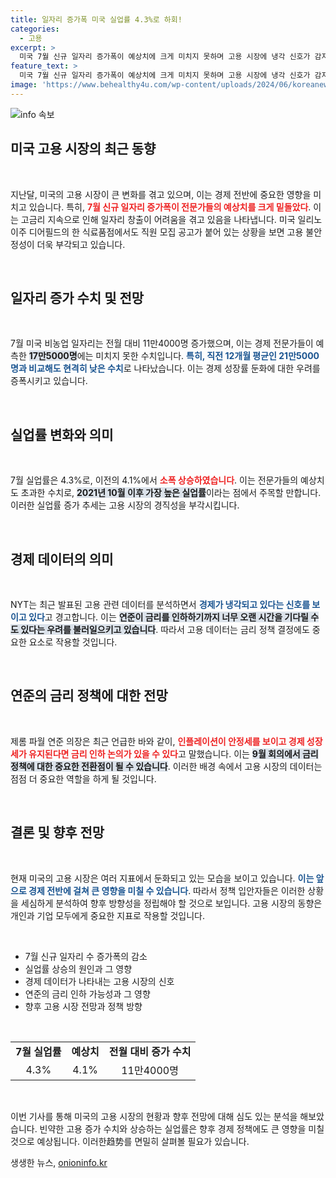 ```yaml
---
title: 일자리 증가폭 미국 실업률 4.3%로 하회!
categories:
  - 고용
excerpt: >
  미국 7월 신규 일자리 증가폭이 예상치에 크게 미치지 못하며 고용 시장에 냉각 신호가 감지됐다. 실업률 또한 2021년 이후 최고치로 올라, 금리 인하 논의에 불안감이 커지고 있다.
feature_text: >
  미국 7월 신규 일자리 증가폭이 예상치에 크게 미치지 못하며 고용 시장에 냉각 신호가 감지됐다. 실업률 또한 2021년 이후 최고치로 올라, 금리 인하 논의에 불안감이 커지고 있다.
image: 'https://www.behealthy4u.com/wp-content/uploads/2024/06/koreanews.jpg'
---
```


<p><img src="https://www.behealthy4u.com/wp-content/uploads/2024/06/koreanews.jpg" alt="info 속보" /></p>

<h2 data-ke-size="size26">미국 고용 시장의 최근 동향</h2>

<p data-ke-size="size16">&nbsp;</p>

<p>지난달, 미국의 고용 시장이 큰 변화를 겪고 있으며, 이는 경제 전반에 중요한 영향을 미치고 있습니다. 특히, <b><span style="color: #ee2323;">7월 신규 일자리 증가폭이 전문가들의 예상치를 크게 밑돌았다</span></b>. 이는 고금리 지속으로 인해 일자리 창출이 어려움을 겪고 있음을 나타냅니다. 미국 일리노이주 디어필드의 한 식료품점에서도 직원 모집 공고가 붙어 있는 상황을 보면 고용 불안정성이 더욱 부각되고 있습니다. </p>

<p data-ke-size="size16">&nbsp;</p>

<h2 data-ke-size="size26">일자리 증가 수치 및 전망</h2>

<p data-ke-size="size16">&nbsp;</p>

<p>7월 미국 비농업 일자리는 전월 대비 11만4000명 증가했으며, 이는 경제 전문가들이 예측한 <b><span style="background-color: #21538527;">17만5000명</span></b>에는 미치지 못한 수치입니다. <b><span style="color: #1a5490;">특히, 직전 12개월 평균인 21만5000명과 비교해도 현격히 낮은 수치</span></b>로 나타났습니다. 이는 경제 성장률 둔화에 대한 우려를 증폭시키고 있습니다.</p>

<p data-ke-size="size16">&nbsp;</p>

<h2 data-ke-size="size26">실업률 변화와 의미</h2>

<p data-ke-size="size16">&nbsp;</p>

<p>7월 실업률은 4.3%로, 이전의 4.1%에서 <b><span style="color: #ee2323;">소폭 상승하였습니다</span></b>. 이는 전문가들의 예상치도 초과한 수치로, <b><span style="background-color: #21538527;">2021년 10월 이후 가장 높은 실업률</span></b>이라는 점에서 주목할 만합니다. 이러한 실업률 증가 추세는 고용 시장의 경직성을 부각시킵니다.</p>

<p data-ke-size="size16">&nbsp;</p>

<h2 data-ke-size="size26">경제 데이터의 의미</h2>

<p data-ke-size="size16">&nbsp;</p>

<p>NYT는 최근 발표된 고용 관련 데이터를 분석하면서 <b><span style="color: #1a5490;">경제가 냉각되고 있다는 신호를 보이고 있다</span></b>고 경고합니다. 이는 <b><span style="background-color: #21538527;">연준이 금리를 인하하기까지 너무 오랜 시간을 기다릴 수도 있다는 우려를 불러일으키고 있습니다</span></b>. 따라서 고용 데이터는 금리 정책 결정에도 중요한 요소로 작용할 것입니다.</p>

<p data-ke-size="size16">&nbsp;</p>

<h2 data-ke-size="size26">연준의 금리 정책에 대한 전망</h2>

<p data-ke-size="size16">&nbsp;</p>

<p>제롬 파월 연준 의장은 최근 언급한 바와 같이, <b><span style="color: #ee2323;">인플레이션이 안정세를 보이고 경제 성장세가 유지된다면 금리 인하 논의가 있을 수 있다</span></b>고 말했습니다. 이는 <b><span style="background-color: #21538527;">9월 회의에서 금리 정책에 대한 중요한 전환점이 될 수 있습니다</span></b>. 이러한 배경 속에서 고용 시장의 데이터는 점점 더 중요한 역할을 하게 될 것입니다.</p>

<p data-ke-size="size16">&nbsp;</p>

<h2 data-ke-size="size26">결론 및 향후 전망</h2>

<p data-ke-size="size16">&nbsp;</p>

<p>현재 미국의 고용 시장은 여러 지표에서 둔화되고 있는 모습을 보이고 있습니다. <b><span style="color: #1a5490;">이는 앞으로 경제 전반에 걸쳐 큰 영향을 미칠 수 있습니다</span></b>. 따라서 정책 입안자들은 이러한 상황을 세심하게 분석하여 향후 방향성을 정립해야 할 것으로 보입니다. 고용 시장의 동향은 개인과 기업 모두에게 중요한 지표로 작용할 것입니다.</p>

<p data-ke-size="size16">&nbsp;</p>

<ul>
<li>7월 신규 일자리 수 증가폭의 감소</li>
<li>실업률 상승의 원인과 그 영향</li>
<li>경제 데이터가 나타내는 고용 시장의 신호</li>
<li>연준의 금리 인하 가능성과 그 영향</li>
<li>향후 고용 시장 전망과 정책 방향</li>
</ul>

<p data-ke-size="size16">&nbsp;</p>

<table style="width: 100%;">
  <tr>
    <td style="text-align: center; height: 17px;"><b>7월 실업률</b></td>
    <td style="text-align: center; height: 17px;"><b>예상치</b></td>
    <td style="text-align: center; height: 17px;"><b>전월 대비 증가 수치</b></td>
  </tr>
  <tr>
    <td style="text-align: center; height: 17px;">4.3%</td>
    <td style="text-align: center; height: 17px;">4.1%</td>
    <td style="text-align: center; height: 17px;">11만4000명</td>
  </tr>
</table>

<p data-ke-size="size16">&nbsp;</p>

<p>이번 기사를 통해 미국의 고용 시장의 현황과 향후 전망에 대해 심도 있는 분석을 해보았습니다. 빈약한 고용 증가 수치와 상승하는 실업률은 향후 경제 정책에도 큰 영향을 미칠 것으로 예상됩니다. 이러한趋势를 면밀히 살펴볼 필요가 있습니다.</p>
생생한 뉴스, <a href="https://onioninfo.kr" rel="dofollow">onioninfo.kr</a>


